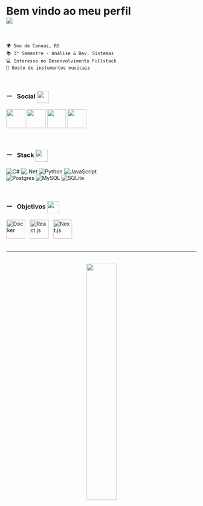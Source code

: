 
<div align="left">
  <h1>
    Bem vindo ao meu perfil 
    <br> 
    <img src="https://readme-typing-svg.demolab.com?font=Fira+Code&duration=4000&pause=1000&color=2CF71A&random=false&width=435&lines=Github.com%2FOgustavone"/>
  </h1>
</div>

<br>

    🌍 Sou de Canoas, RS
    📚 3° Semestre - Análise & Dev. Sistemas
    💻 Interesse no Desenvolvimento Fullstack
    💬 Gosto de instumentos musicais

<br>

<!-- Social -->
<div align="left">
  <h3> 
  ー &nbsp;&nbsp;Social 
  <img src="https://fonts.gstatic.com/s/e/notoemoji/latest/26a1/512.webp" width="32px" height="32px" align="center"/>
  </h3>

  <!-- Github -->
  <p>
    <a href="https://www.github.com/Ogustavone">
      <img src="https://img.icons8.com/EFEFEF/ios_filled/2x/github.png" width="50" height="50"></a>
    <!-- Linkedin -->
    <a href="https://www.linkedin.com/in/ogustavone/">
      <img src="https://img.icons8.com/ffffff/color/2x/linkedin.png" width="50" height="50"></a>
    <!-- Instagram -->
    <a href="http://www.instagram.com/g1st4voo">
      <img src="https://img.icons8.com/ffffff/fluent/2x/instagram-new.png" width="50" height="50"></a>
    <!-- Discord -->
    <a href="https://discord.com/users/ogustavone">
      <img src="https://img.icons8.com/ffffff/color/2x/discord-logo.png" width="50" height="50"></a>
  </p>

</div> <br>

<!-- Stack -->

<div align="left">
  <h3>
    ー &nbsp;&nbsp;Stack
    <img src="https://fonts.gstatic.com/s/e/notoemoji/latest/2728/512.webp" width="32" height="32" align="center"/>
  </h3>

  ![C#](https://img.shields.io/badge/C%23-239120?style=for-the-badge&logo=c-sharp&logoColor=white)
  ![.Net](https://img.shields.io/badge/.NET-5C2D91?style=for-the-badge&logo=.net&logoColor=white)
  ![Python](https://img.shields.io/badge/python-3670A0?style=for-the-badge&logo=python&logoColor=ffdd54)
  ![JavaScript](https://img.shields.io/badge/JavaScript-F7DF1E?style=for-the-badge&logo=javascript&logoColor=black) <br>
  ![Postgres](https://img.shields.io/badge/postgres-%23316192.svg?style=for-the-badge&logo=postgresql&logoColor=white)
  ![MySQL](https://img.shields.io/badge/mysql-4479A1.svg?style=for-the-badge&logo=mysql&logoColor=white)
  ![SQLite](https://img.shields.io/badge/sqlite-%2307405e.svg?style=for-the-badge&logo=sqlite&logoColor=white)
  
</div>

<br>

<!-- Objetivos -->
<div align="left">
  <h3>
    ー &nbsp;&nbsp;Objetivos
    <img src="https://fonts.gstatic.com/s/e/notoemoji/latest/1f680/512.webp" width="32" height="32" align="center"/>
  </h3>

  <a href="#">
    <img src="https://img.icons8.com/?size=100&id=22813&format=png&color=000000" alt="Docker" width="50" height="50"></a> 
  &nbsp;
  <a href="#">
    <img src="https://img.icons8.com/?size=100&id=NfbyHexzVEDk&format=png&color=000000" alt="React.js" width="50" height="50"></a> 
  &nbsp;
  <a href="#">
    <img src="https://img.icons8.com/?size=100&id=r2OarXWQc7B6&format=png&color=fafafa" alt="Next.js" width="50" height="50"></a> 
  &nbsp;

</div>

<br>

---

<br>

<div align="center">
  <img src="https://github-readme-stats.vercel.app/api/top-langs?username=ogustavone&theme=dark&title_color=ffffff&text_color=ffffff&locale=en&layout=compact" width="40%"/>
</div>
